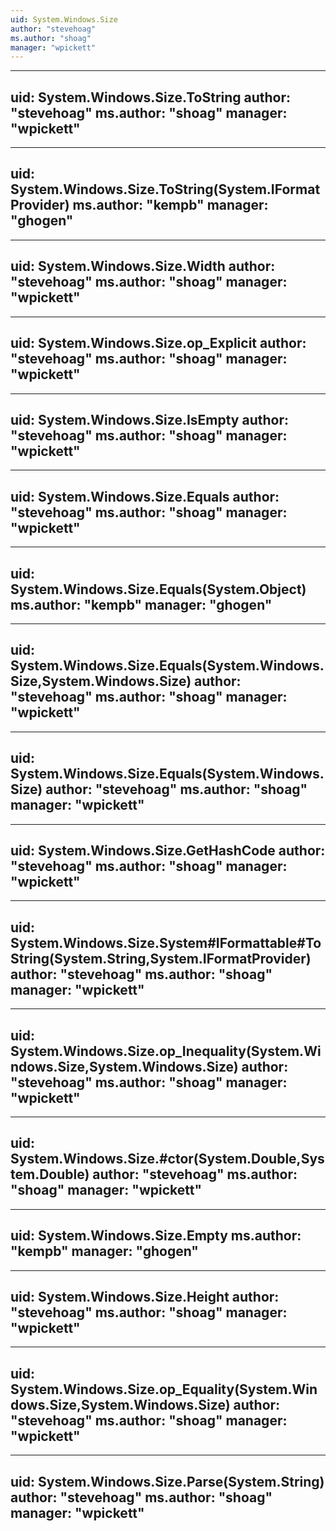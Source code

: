 ```yaml
---
uid: System.Windows.Size
author: "stevehoag"
ms.author: "shoag"
manager: "wpickett"
---
```


---
uid: System.Windows.Size.ToString
author: "stevehoag"
ms.author: "shoag"
manager: "wpickett"
---

---
uid: System.Windows.Size.ToString(System.IFormatProvider)
ms.author: "kempb"
manager: "ghogen"
---

---
uid: System.Windows.Size.Width
author: "stevehoag"
ms.author: "shoag"
manager: "wpickett"
---

---
uid: System.Windows.Size.op_Explicit
author: "stevehoag"
ms.author: "shoag"
manager: "wpickett"
---

---
uid: System.Windows.Size.IsEmpty
author: "stevehoag"
ms.author: "shoag"
manager: "wpickett"
---

---
uid: System.Windows.Size.Equals
author: "stevehoag"
ms.author: "shoag"
manager: "wpickett"
---

---
uid: System.Windows.Size.Equals(System.Object)
ms.author: "kempb"
manager: "ghogen"
---

---
uid: System.Windows.Size.Equals(System.Windows.Size,System.Windows.Size)
author: "stevehoag"
ms.author: "shoag"
manager: "wpickett"
---

---
uid: System.Windows.Size.Equals(System.Windows.Size)
author: "stevehoag"
ms.author: "shoag"
manager: "wpickett"
---

---
uid: System.Windows.Size.GetHashCode
author: "stevehoag"
ms.author: "shoag"
manager: "wpickett"
---

---
uid: System.Windows.Size.System#IFormattable#ToString(System.String,System.IFormatProvider)
author: "stevehoag"
ms.author: "shoag"
manager: "wpickett"
---

---
uid: System.Windows.Size.op_Inequality(System.Windows.Size,System.Windows.Size)
author: "stevehoag"
ms.author: "shoag"
manager: "wpickett"
---

---
uid: System.Windows.Size.#ctor(System.Double,System.Double)
author: "stevehoag"
ms.author: "shoag"
manager: "wpickett"
---

---
uid: System.Windows.Size.Empty
ms.author: "kempb"
manager: "ghogen"
---

---
uid: System.Windows.Size.Height
author: "stevehoag"
ms.author: "shoag"
manager: "wpickett"
---

---
uid: System.Windows.Size.op_Equality(System.Windows.Size,System.Windows.Size)
author: "stevehoag"
ms.author: "shoag"
manager: "wpickett"
---

---
uid: System.Windows.Size.Parse(System.String)
author: "stevehoag"
ms.author: "shoag"
manager: "wpickett"
---
